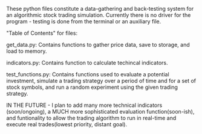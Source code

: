 These python files constitute a data-gathering and back-testing system for an algorithmic stock trading simulation.  Currently there is no driver for the program - testing is done from the terminal or an auxiliary file.

"Table of Contents" for files:

get_data.py: Contains functions to gather price data, save to storage, and load to memory.

indicators.py: Contains function to calculate techincal indicators.

test_functions.py: Contains functions used to evaluate a potential investment, simulate a trading strategy over a period of time and for a set of stock symbols, and run a random experiment using the given trading strategy.

IN THE FUTURE - I plan to add many more technical indicators (soon/ongoing), a MUCH more sophisticated evaluation function(soon-ish), and funtionality to allow the trading algorithm to run in real-time and execute real trades(lowest priority, distant goal).
